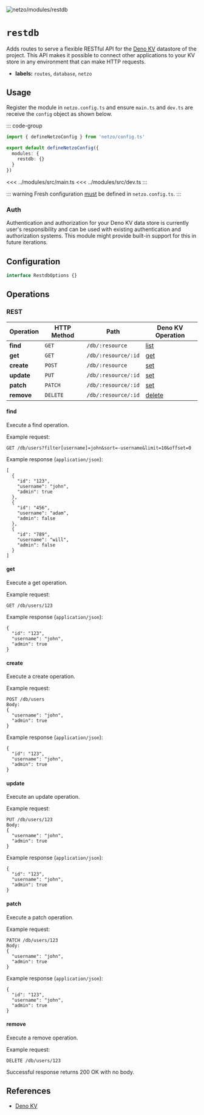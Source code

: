 <script setup lang="ts">
import ChipSimple from '@theme/components/ChipSimple.vue'
</script>

<img src="https://raw.githubusercontent.com/netzo/netzo/main/assets/modules/restdb.svg" alt="netzo/modules/restdb" class="mb-5 w-75px">

# `restdb` <ChipSimple chip="soon" />

Adds routes to serve a flexible RESTful API for the [Deno KV](https://deno.com/deploy/docs/storage) datastore of the project. This API makes it possible to connect other applications to your KV store in any environment that can make HTTP requests.

- **labels:** `routes`, `database`, `netzo`

## Usage

Register the module in `netzo.config.ts` and ensure `main.ts` and `dev.ts` are receive the `config` object as shown below.

::: code-group
```ts [netzo.config.ts]
import { defineNetzoConfig } from 'netzo/config.ts'

export default defineNetzoConfig({
  modules: {
    restdb: {}
  }
})
```
<<< ../modules/src/main.ts
<<< ../modules/src/dev.ts
:::

::: warning Fresh configuration [must](https://fresh.deno.dev/docs/concepts/ahead-of-time-builds#migrating-existing-projects-with-plugins) be defined in `netzo.config.ts`.
:::

### Auth

Authentication and authorization for your Deno KV data store is currently user's responsibility and can be used with existing authentication and authorization systems. This module might provide built-in support for this in future iterations.

## Configuration

```ts
interface RestdbOptions {}
```

## Operations

### REST

| Operation  | HTTP Method | Path                | Deno KV Operation |
|------------|-------------|---------------------|-------------------|
| **find**   | `GET`       | `/db/:resource`     | [list](#list)     |
| **get**    | `GET`       | `/db/:resource/:id` | [get](#get)       |
| **create** | `POST`      | `/db/:resource`     | [set](#set)       |
| **update** | `PUT`       | `/db/:resource/:id` | [set](#set)       |
| **patch**  | `PATCH`     | `/db/:resource/:id` | [set](#set)       |
| **remove** | `DELETE`    | `/db/:resource/:id` | [delete](#delete) |

#### find

Execute a find operation.

Example request:

```
GET /db/users?filter[username]=john&sort=-username&limit=10&offset=0
```

Example response (`application/json`):

```
[
  {
    "id": "123",
    "username": "john",
    "admin": true
  },
  {
    "id": "456",
    "username": "adam",
    "admin": false
  },
  {
    "id": "789",
    "username": "will",
    "admin": false
  }
]
```

#### get

Execute a get operation.

Example request:

```
GET /db/users/123
```

Example response (`application/json`):

```
{
  "id": "123",
  "username": "john",
  "admin": true
}
```

#### create

Execute a create operation.

Example request:

```
POST /db/users
Body:
{
  "username": "john",
  "admin": true
}
```

Example response (`application/json`):

```
{
  "id": "123",
  "username": "john",
  "admin": true
}
```

#### update

Execute an update operation.

Example request:

```
PUT /db/users/123
Body:
{
  "username": "john",
  "admin": true
}
```

Example response (`application/json`):

```
{
  "id": "123",
  "username": "john",
  "admin": true
}
```

#### patch

Execute a patch operation.

Example request:

```
PATCH /db/users/123
Body:
{
  "username": "john",
  "admin": true
}
```

Example response (`application/json`):

```
{
  "id": "123",
  "username": "john",
  "admin": true
}
```

#### remove

Execute a remove operation.

Example request:

```
DELETE /db/users/123
```

Successful response returns 200 OK with no body.

<!-- ### KV

| Operation  | HTTP Method | Path       | Deno KV Operation |
|------------|-------------|------------|-------------------|
| **list**   | `GET`       | `/kv/list` | [list](#list)     |
| **get**    | `GET`       | `/kv`      | [get](#get)       |
| **set**    | `POST`      | `/kv`      | [set](#set)       |
| **delete** | `DELETE`    | `/kv`      | [delete](#delete) |
| **sum**    | `POST`      | `/kv/sum`  | [sum](#sum)       |
| **min**    | `POST`      | `/kv/min`  | [min](#min)       |
| **max**    | `POST`      | `/kv/max`  | [max](#max)       |

#### list

Execute a [list operation](https://deno.com/manual/runtime/kv/operations#list).

Example request:

```
GET /kv/list?prefix=users&start=users,john
```

Example response (`application/json`):

```
[
  {
    "key": ["users", "john"],
    "value": {
      "username": "john",
      "admin": true
    },
    "versionstamp": "000001"
  }
]
```

#### get

Execute a [get operation](https://deno.com/manual/runtime/kv/operations#get).

Example request:

```
GET /kv?key=users,john
```

Example response (`application/json`):

```
{
  "key": ["users", "john"],
  "value": {
    "username": "john",
    "admin": true
  },
  "versionstamp": "000001"
}
```

#### set

Execute a [set operation](https://deno.com/manual/runtime/kv/operations#set).

Example request:

```
POST /kv?key=users,john
Body:
{
  "username": "john",
  "admin": true
}
```

Example response (`application/json`):

```
{
	"ok": true,
	"versionstamp": "00000000000000010000"
}
```

#### delete

Execute a [delete operation](https://deno.com/manual/runtime/kv/operations#delete).

Example request:

```
DELETE /kv?key=users,john
```

Successful response returns 200 OK with no body.

#### sum

Execute a [sum operation](https://deno.com/manual/runtime/kv/operations#sum).

TODO

#### min

Execute a [min operation](https://deno.com/manual/runtime/kv/operations#min).

TODO

#### max

Execute a [max operation](https://deno.com/manual/runtime/kv/operations#max).

TODO -->

## References

- [Deno KV](https://deno.com/kv)

